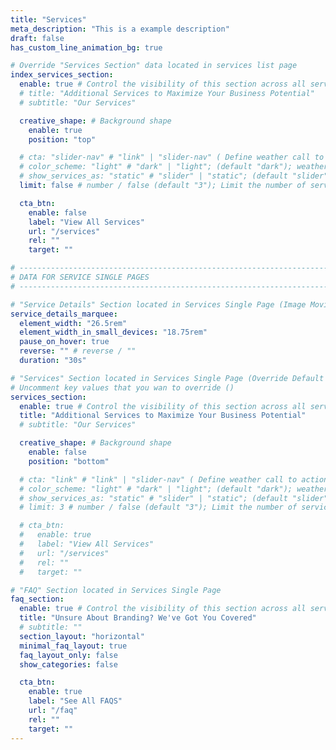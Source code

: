 ```yaml
---
title: "Services"
meta_description: "This is a example description"
draft: false
has_custom_line_animation_bg: true

# Override "Services Section" data located in services list page
index_services_section:
  enable: true # Control the visibility of this section across all services single
  # title: "Additional Services to Maximize Your Business Potential"
  # subtitle: "Our Services"

  creative_shape: # Background shape
    enable: true
    position: "top"

  # cta: "slider-nav" # "link" | "slider-nav" ( Define weather call to action button should be slider control or a link )
  # color_scheme: "light" # "dark" | "light"; (default "dark"); weather to show services in light or dark color scheme
  # show_services_as: "static" # "slider" | "static"; (default "slider"); weather to show services as slider or static list
  limit: false # number / false (default "3"); Limit the number of services to be displayed (Only work if show_services_as is static)

  cta_btn:
    enable: false
    label: "View All Services"
    url: "/services"
    rel: ""
    target: ""

# ----------------------------------------------------------------------------------------------------------------
# DATA FOR SERVICE SINGLE PAGES
# ----------------------------------------------------------------------------------------------------------------

# "Service Details" Section located in Services Single Page (Image Moving Animation Settings)
service_details_marquee:
  element_width: "26.5rem"
  element_width_in_small_devices: "18.75rem"
  pause_on_hover: true
  reverse: "" # reverse / ""
  duration: "30s"

# "Services" Section located in Services Single Page (Override Default Content of `/sections/services-section.md`)
# Uncomment key values that you wan to override ()
services_section:
  enable: true # Control the visibility of this section across all services single
  title: "Additional Services to Maximize Your Business Potential"
  # subtitle: "Our Services"

  creative_shape: # Background shape
    enable: false
    position: "bottom"

  # cta: "link" # "link" | "slider-nav" ( Define weather call to action button should be slider control or a link )
  # color_scheme: "light" # "dark" | "light"; (default "dark"); weather to show services in light or dark color scheme
  # show_services_as: "static" # "slider" | "static"; (default "slider"); weather to show services as slider or static list
  # limit: 3 # number / false (default "3"); Limit the number of services to be displayed (Only work if show_services_as is static)

  # cta_btn:
  #   enable: true
  #   label: "View All Services"
  #   url: "/services"
  #   rel: ""
  #   target: ""

# "FAQ" Section located in Services Single Page
faq_section:
  enable: true # Control the visibility of this section across all services single
  title: "Unsure About Branding? We've Got You Covered"
  # subtitle: ""
  section_layout: "horizontal"
  minimal_faq_layout: true
  faq_layout_only: false
  show_categories: false

  cta_btn:
    enable: true
    label: "See All FAQS"
    url: "/faq"
    rel: ""
    target: ""
---
```


